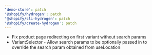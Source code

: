 ```yaml
---
'demo-store': patch
'@shopify/hydrogen': patch
'@shopify/cli-hydrogen': patch
'@shopify/create-hydrogen': patch
---
```


- Fix product page redirecting on first variant without search params
- VariantSelector - Allow search params to be optionally passed in to override the search param obtained from useLocation
